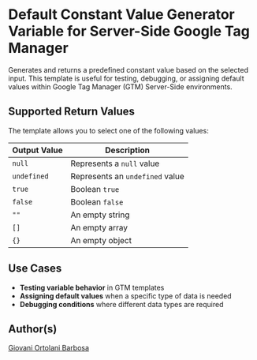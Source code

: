 # Default Constant Value Generator Variable for Server-Side Google Tag Manager

Generates and returns a predefined constant value based on the selected input. This template is useful for testing, debugging, or assigning default values within Google Tag Manager (GTM) Server-Side environments.

## Supported Return Values

The template allows you to select one of the following values:

| Output Value  | Description |
|--------------|-------------|
| `null`       | Represents a `null` value |
| `undefined`  | Represents an `undefined` value |
| `true`       | Boolean `true` |
| `false`      | Boolean `false` |
| `""`         | An empty string |
| `[]`         | An empty array |
| `{}`         | An empty object |

## Use Cases

- **Testing variable behavior** in GTM templates
- **Assigning default values** when a specific type of data is needed
- **Debugging conditions** where different data types are required


## Author(s)
[Giovani Ortolani Barbosa](https://www.linkedin.com/in/giovani-ortolani-barbosa/)
